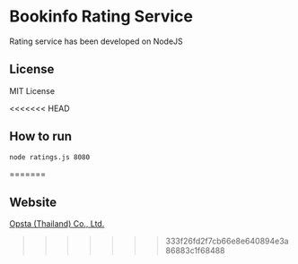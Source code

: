 # Bookinfo Rating Service

Rating service has been developed on NodeJS

## License

MIT License

<<<<<<< HEAD
## How to run

```bash
node ratings.js 8080
```
=======
## Website

[Opsta (Thailand) Co., Ltd.](https://www.opsta.co.th)
>>>>>>> 333f26fd2f7cb66e8e640894e3a86883c1f68488
